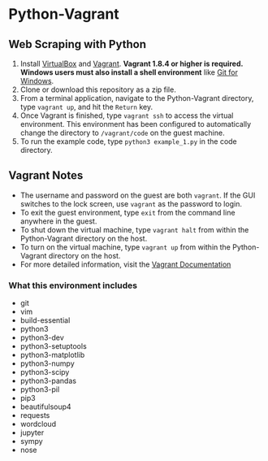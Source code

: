 # Python-Vagrant

## Web Scraping with Python

1. Install [VirtualBox](https://www.virtualbox.org/wiki/Downloads) and [Vagrant](https://www.vagrantup.com/downloads.html). **Vagrant 1.8.4 or higher is required.** **Windows users must also install a shell environment** like [Git for Windows](https://git-for-windows.github.io/).
1. Clone or download this repository as a zip file.
1. From a terminal application, navigate to the Python-Vagrant directory, type `vagrant up`, and hit the `Return` key.
1. Once Vagrant is finished, type `vagrant ssh` to access the virtual environment. This environment has been configured to automatically change the directory to `/vagrant/code` on the guest machine.
1. To run the example code, type `python3 example_1.py` in the code directory.

## Vagrant Notes

* The username and password on the guest are both `vagrant`. If the GUI switches to the lock screen, use `vagrant` as the password to login.
* To exit the guest environment, type `exit` from the command line anywhere in the guest.
* To shut down the virtual machine, type `vagrant halt` from within the Python-Vagrant directory on the host.
* To turn on the virtual machine, type `vagrant up` from within the Python-Vagrant directory on the host.
* For more detailed information, visit the [Vagrant Documentation](https://www.vagrantup.com/docs/)

### What this environment includes

* git
* vim
* build-essential
* python3
* python3-dev
* python3-setuptools
* python3-matplotlib
* python3-numpy
* python3-scipy
* python3-pandas
* python3-pil
* pip3
* beautifulsoup4
* requests
* wordcloud
* jupyter
* sympy
* nose
